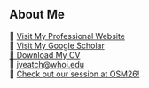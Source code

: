 ## About Me

🔗 [Visit My Professional Website](https://www.whoi.edu/profile/jacquelyn.veatch/)<br>
🔗 [Visit My Google Scholar](https://scholar.google.com/citations?user=aiHtKXMAAAAJ&hl=en)<br>
<a href="https://github.com/JackieVeatch/jackieveatch/raw/refs/heads/master/assets/Veatch_CV_July2025.docx" download>📄 Download My CV</a> <br>
📧 [jveatch@whoi.edu](mailto:jveatch@whoi.edu) <br>
🔗 [Check out our session at OSM26!](https://agu.confex.com/agu/osm26/prelim.cgi/Program/5011)

